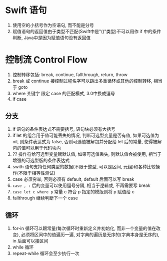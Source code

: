 # Swift 语句

1. 使用空的小括号作为空语句, 而不能是分号
2. 赋值语句的返回值由于类型不匹配(Swift中是"()"类型)不可以用作 if 中的条件判断, Java中是因为赋值语句没有返回值

# 控制流 Control Flow

1. 控制转移包括: break, continue, fallthrough, return, throw
2. break 或 continue 接控制过程名字可以跳出多重循环或其他的控制转移, 相当于 goto
4. where 关键字 限定 case 的匹配模式, 3.0中换成逗号
5. if case

## 分支

1. if 语句的条件表达式不需要括号, 语句块必须有大括号
2. if let 的组合用于值可能丢失的情况, 判断可选型变量是否有值, 如果可选值为 nil, 则条件表达式为 false, 否则可选值被解包并分配给 let 后的常量, 使得被解包的值可以用于代码块内
3. ?? 操作符给可选型变量赋默认值, 如果可选值丢失, 则默认值会被使用, 相当于增强的可选型版的条件表达式
4. swith 语句支持任何类型的数据(不限于整型, 可以是区间, 元组)和各种比较操作(不限于相等性测试)
5.  case 必须穷举, 否则必须有 default, default 后面可以写 break
6. `case , :` 后的变量可以使用逗号分隔, 相当于逻辑或, 不再需要写 break
7. `case let c where p` 常量 c 符合 p 指定的模版则将 p 赋值给 c
8. fallthrough 继续判断下一个 case

## 循环

1. for-in 循环可以跟常量(每次循环时重新定义并初始化, 而非一个变量的值在改变), 必须将区间中的值遍历一遍, 对字典的遍历是无序的(字典本身是无序的), in 后面可以接区间
2. while 循环
3. repeat-while 循环会至少执行一次
